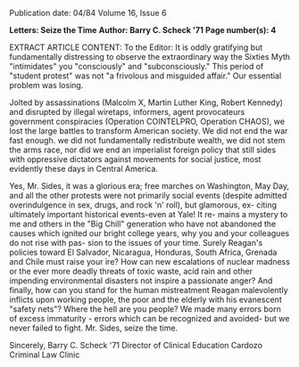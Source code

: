 Publication date: 04/84
Volume 16, Issue 6

**Letters: Seize the Time**
**Author: Barry C. Scheck '71**
**Page number(s): 4**

EXTRACT ARTICLE CONTENT:
To the Editor: 
It is oddly gratifying but fundamentally
distressing to observe the extraordinary
way the Sixties Myth "intimidates" you
"consciously" and "subconsciously." This period of "student 
protest" was not "a frivolous and 
misguided affair." Our essential problem was losing. 

Jolted by assassinations (Malcolm 
X, Martin Luther King, Robert Kennedy) 
and 
disrupted 
by 
illegal 
wiretaps, 
informers, 
agent 
provocateurs 
government 
conspiracies (Operation COINTELPRO, 
Operation CHAOS), we lost the large 
battles to transform American society. 
We did not end the war fast enough. 
we did not fundamentally redistribute 
wealth, we did not stem the arms race, 
nor did we end an imperialist foreign 
policy that still sides with oppressive 
dictators against movements for social 
justice, most evidently these days in 
Central America. 

Yes, Mr. Sides, it was a glorious era; 
free marches on Washington, May 
Day, and all the other protests were 
not primarily social events (despite admitted overindulgence in sex, drugs, 
and rock 'n' roll), but glamorous, ex-
citing 
ultimately 
important 
historical events-even at Yale! It re-
mains a mystery to me and others in the 
"Big Chill" generation who have not 
abandoned the causes which 
ignited 
our bright college years, why you and 
your colleagues do not rise with pas-
sion to the issues of your time. Surely 
Reagan's policies toward El Salvador, 
Nicaragua, Honduras, South Africa, 
Grenada and Chile must raise your 
ire? How can 
new escalations of 
nuclear madness or the ever more 
deadly threats of toxic waste, acid rain 
and other impending environmental 
disasters not 
inspire a 
passionate 
anger? And 
finally, 
how can you 
stand for the human mistreatment Reagan 
malevolently inflicts upon working 
people, the poor and the elderly with 
his evanescent "safety nets"? Where the 
hell are you people? We made many
errors 
born 
of excess 
immaturity - errors 
which 
can 
be 
recognized and avoided- but we never 
failed to fight. Mr. Sides, seize the 
time. 

Sincerely, 
Barry C. Scheck '71 
Director of Clinical Education 
Cardozo Criminal Law Clinic